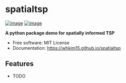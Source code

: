 # spatialtsp


[![image](https://img.shields.io/pypi/v/spatialtsp.svg)](https://pypi.python.org/pypi/spatialtsp)
[![image](https://img.shields.io/conda/vn/conda-forge/spatialtsp.svg)](https://anaconda.org/conda-forge/spatialtsp)


**A python package demo for spatially informed TSP**


-   Free software: MIT License
-   Documentation: https://whkim15.github.io/spatialtsp
    

## Features

-   TODO
